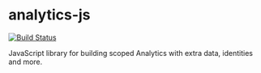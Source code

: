 # analytics-js
[![Build Status](https://api.travis-ci.org/Soluto/analytics-js.svg?branch=master)](https://travis-ci.org/Soluto/analytics-js)

JavaScript library for building scoped Analytics with extra data, identities and more.
